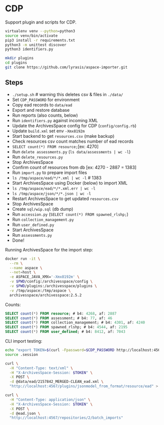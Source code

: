 # CDP

Support plugin and scripts for CDP.

```bash
virtualenv venv --python=python3
source venv/bin/activate
pip3 install -r requirements.txt
python3 -m unittest discover
python3 identifiers.py

mkdir plugins
cd plugins
git clone https://github.com/lyrasis/aspace-importer.git
```

## Steps

- `./setup.sh` # warning this deletes csv & files in `./data/`
- Set `CDP_PASSWORD` for environment
- Copy ead records to `data/ead`
- Export and restore database
- Run reports (also counts, below)
- Run `identifiers.py` against incoming XML
- Update the ArchivesSpace config for CDP (`config/config.rb`)
- Update `build.xml` set env `-Xmx8192m`
- Start backend to get `resources.csv` (make backup)
- Check resources csv count matches number of ead records
- `SELECT count(*) FROM resource;`[ex: 4270]
- Run `delete assessments.py` (`ls data/assessments | wc -l`)
- Run `delete_resources.py`
- Stop ArchivesSpace
- Confirm count of resources from db [ex: 4270 - 2887 = 1383]
- Run `import.py` to prepare import files
- `ls /tmp/aspace/ead/*/*.xml | wc -l` # 1383
- Start ArchivesSpace using Docker (below) to import XML
- `ls /tmp/aspace/ead/*/*.xml.err | wc -l`
- `ls /tmp/aspace/json/*/*.json | wc -l`
- Restart ArchivesSpace to get updated `resources.csv`
- Stop ArchivesSpace
- Create `sql/wip.sql` (db dump)
- Run `accession.py` (`SELECT count(*) FROM spawned_rlshp;`)
- Run `collection_management.py`
- Run `user_defined.py`
- Start ArchivesSpace
- Run `assessments.py`
- Done!

Running ArchivesSpace for the import step:

```bash
docker run -it \
  --rm \
  --name aspace \
  --net=host \
  -e ASPACE_JAVA_XMX='-Xmx8192m' \
  -v $PWD/config:/archivesspace/config \
  -v $PWD/plugins:/archivesspace/plugins \
  -v /tmp/aspace:/tmp/aspace \
  archivesspace/archivesspace:2.5.2
```

Counts:

```sql
SELECT count(*) FROM resource; # b4: 4268, af: 2887
SELECT count(*) FROM assessment; # b4: 77, af: 46
SELECT count(*) FROM collection_management; # b4: 4301, af: 4240
SELECT count(*) FROM spawned_rlshp; # b4: 4544, af: 2195
SELECT count(*) FROM user_defined; # b4: 8412, af: 7043
```

CLI import testing:

```bash
echo "export TOKEN=$(curl -Fpassword=$CDP_PASSWORD http://localhost:4567/users/admin/login | jq '.session')" > .session
source .session

curl \
  -H "Content-Type: text/xml" \
  -H "X-ArchivesSpace-Session: $TOKEN" \
  -X POST \
  -d @data/ead/2157842_MERGED-CLEAN_ead.xml \
  "http://localhost:4567/plugins/jsonmodel_from_format/resource/ead" > ead.json

curl \
  -H "Content-Type: application/json" \
  -H "X-ArchivesSpace-Session: $TOKEN" \
  -X POST \
  -d @ead.json \
  "http://localhost:4567/repositories/2/batch_imports"
```
